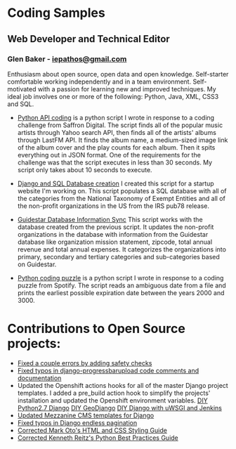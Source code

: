 # Coding Samples
## Web Developer and Technical Editor
### Glen Baker - iepathos@gmail.com
Enthusiasm about open source, open data and open knowledge.  Self-starter comfortable working independently and in a team environment.  Self-motivated with a passion for learning new and improved techniques.  My ideal job involves one or more of the following: Python, Java, XML, CSS3 and SQL.

+ [Python API coding](https://github.com/iepathos/codingsamples/blob/master/mashup.py) is a python script I wrote in response to a coding challenge from Saffron Digital.  The script finds all of the popular music artists through Yahoo search API, then finds all of the artists' albums through LastFM API.  It finds the album name, a medium-sized image link of the album cover and the play counts for each album.  Then it spits everything out in JSON format.  One of the requirements for the challenge was that the script executes in less than 30 seconds.  My script only takes about 10 seconds to execute.

+ [Django and SQL Database creation](https://github.com/iepathos/codingsamples/blob/master/populate.py) I created this script for a startup website I'm working on.  This script populates a SQL database with all of the categories from the National Taxonomy of Exempt Entities and all of the non-profit organizations in the US from the IRS pub78 release.

+ [Guidestar Database Information Sync](https://github.com/iepathos/codingsamples/blob/master/guidestar.py) This script works with the database created from the previous script.  It updates the non-profit organizations in the database with information from the Guidestar database like organization mission statement, zipcode, total annual revenue and total annual expenses.  It categorizes the organizations into primary, secondary and tertiary categories and sub-categories based on Guidestar.

+ [Python coding puzzle](https://github.com/iepathos/codingsamples/blob/master/bestbefore.py) is a python script I wrote in response to a coding puzzle from Spotify.  The script reads an ambiguous date from a file and prints the earliest possible expiration date between the years 2000 and 3000.

# Contributions to Open Source projects:
+ [Fixed a couple errors by adding safety checks](https://github.com/callowayproject/django-categories)
+ [Fixed typos in django-progressbarupload code comments and documentation](https://github.com/ouhouhsami/django-progressbarupload)
+ Updated the Openshift actions hooks for all of the master Django project templates.  I added a pre_build action hook to simplify the projects' installation and updated the Openshift environment variables. [DIY Python2.7 Django](https://github.com/ehazlett/openshift-diy-py27-django) [DIY GeoDjango](https://github.com/bixority/openshift-diy-geodjango) [DIY Django with uWSGI and Jenkins](https://github.com/ksurya/openshift-diy-py27-django-jenkins)
+ [Updated Mezzanine CMS templates for Django](https://github.com/renyi/mezzanine-themes)
+ [Fixed typos in Django endless pagination](https://github.com/frankban/django-endless-pagination)
+ [Corrected Mark Oto's HTML and CSS Styling Guide](https://github.com/mdo/code-guide)
+ [Corrected Kenneth Reitz's Python Best Practices Guide](https://github.com/kennethreitz/python-guide )
